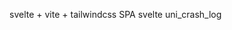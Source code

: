 <!--
 * @Author: dary
 * @Date: 2021-02-01 11:36:33
 * @LastEditors: dary
 * @LastEditTime: 2021-11-15 18:31:37
 * @Description: file content
-->

svelte + vite + tailwindcss SPA
svelte uni_crash_log